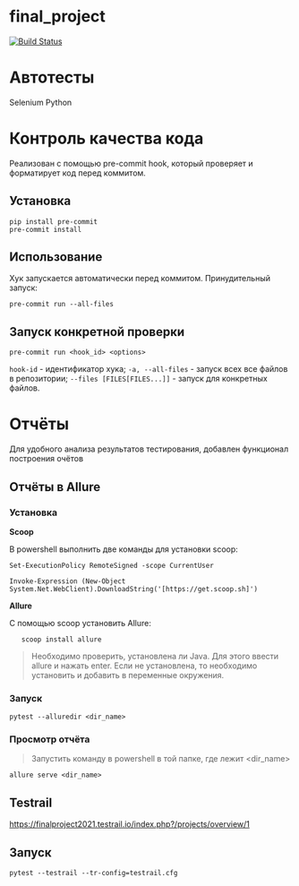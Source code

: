 # final_project
[![Build Status](https://travis-ci.com/asevgrafov/final_project.svg?branch=main)](https://travis-ci.com/asevgrafov/final_project)
# Автотесты

Selenium Python

# Контроль качества кода

Реализован с помощью pre-commit hook, который проверяет и форматирует код перед коммитом.

## Установка

    pip install pre-commit
    pre-commit install

## Использование

Хук запускается автоматически перед коммитом. Принудительный запуск:

    pre-commit run --all-files

## Запуск конкретной проверки

  `pre-commit run <hook_id> <options>`

`hook-id`  - идентификатор хука;
`-a, --all-files`   - запуск всех все файлов в репозитории;
`--files [FILES[FILES...]]`   - запуск для конкретных файлов.


# Отчёты

Для удобного анализа результатов тестирования, добавлен функционал построения очётов

## Отчёты в Allure

### Установка

**Scoop**

В powershell выполнить две команды для установки scoop:

    Set-ExecutionPolicy RemoteSigned -scope CurrentUser

    Invoke-Expression (New-Object System.Net.WebClient).DownloadString('[https://get.scoop.sh]')

**Allure**

C помощью scoop установить Allure:

       scoop install allure

>Необходимо проверить, установлена ли Java. Для этого ввести allure и нажать enter. Если не установлена, то необходимо установить и добавить в переменные окружения.

### Запуск

    pytest --alluredir <dir_name>

### Просмотр отчёта

> Запустить команду в powershell в той папке, где лежит <dir_name>

    allure serve <dir_name>

## Testrail


https://finalproject2021.testrail.io/index.php?/projects/overview/1

## Запуск

    pytest --testrail --tr-config=testrail.cfg
